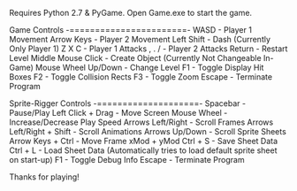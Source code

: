 Requires Python 2.7 & PyGame.
Open Game.exe to start the game.

Game Controls
-=======================-
WASD - Player 1 Movement
Arrow Keys - Player 2 Movement
Left Shift - Dash (Currently Only Player 1)
Z X C - Player 1 Attacks
, . / - Player 2 Attacks
Return - Restart Level
Middle Mouse Click - Create Object (Currently Not Changeable In-Game)
Mouse Wheel Up/Down - Change Level
F1 - Toggle Display Hit Boxes
F2 - Toggle Collision Rects
F3 - Toggle Zoom
Escape - Terminate Program


Sprite-Rigger Controls
-====================-
Spacebar - Pause/Play
Left Click + Drag - Move Screen
Mouse Wheel - Increase/Decrease Play Speed
Arrows Left/Right - Scroll Frames
Arrows Left/Right + Shift - Scroll Animations
Arrows Up/Down - Scroll Sprite Sheets
Arrow Keys + Ctrl - Move Frame xMod + yMod
Ctrl + S - Save Sheet Data
Ctrl + L - Load Sheet Data (Automatically tries to load default sprite sheet on start-up)
F1 - Toggle Debug Info
Escape - Terminate Program

Thanks for playing!
